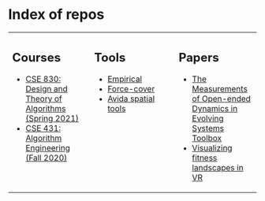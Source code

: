 # Index of repos

<table><tr><td valign="top" width="33%">

## Courses

- [CSE 830: Design and Theory of Algorithms (Spring 2021)](https://github.com/emilydolson/CSE-830-SS-2021)
- [CSE 431: Algorithm Engineering (Fall 2020)](https://github.com/emilydolson/CSE-431-FS-2020)

</td><td valign="top" width="34%">

## Tools

- [Empirical](https://github.com/devosoft/Empirical)
- [Force-cover](https://github.com/emilydolson/force-cover)
- [Avida spatial tools](https://github.com/emilydolson/avida-spatial-tools)

</td><td valign="top" width="34%">

## Papers

- [The Measurements of Open-ended Dynamics in Evolving Systems Toolbox](https://github.com/emilydolson/MODES-toolbox-paper)
- [Visualizing fitness landscapes in VR](https://github.com/emilydolson/fitness_landscape_visualizations)

</td></tr></table>

<!--
**emilydolson/emilydolson** is a ✨ _special_ ✨ repository because its `README.md` (this file) appears on your GitHub profile.

Here are some ideas to get you started:

- 🔭 I’m currently working on ...
- 🌱 I’m currently learning ...
- 👯 I’m looking to collaborate on ...
- 🤔 I’m looking for help with ...
- 💬 Ask me about ...
- 📫 How to reach me: ...
- 😄 Pronouns: ...
- ⚡ Fun fact: ...
-->
